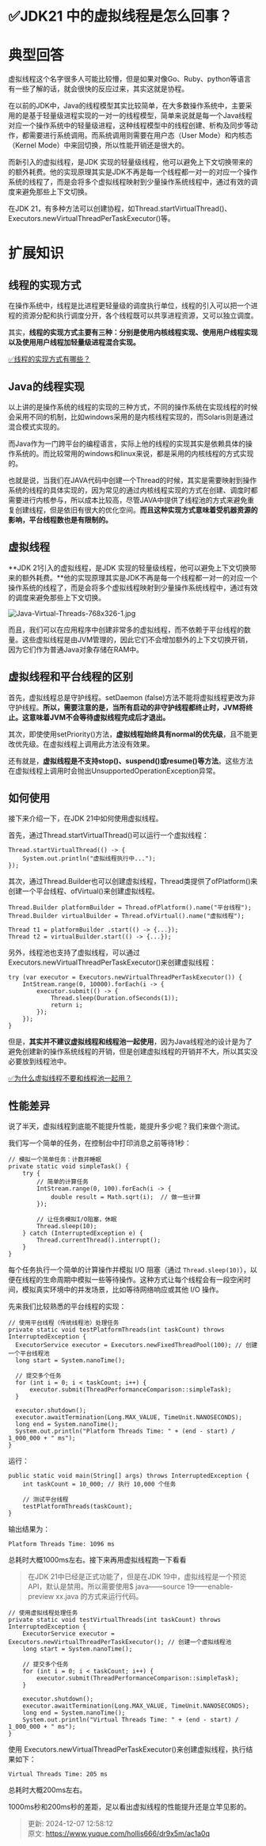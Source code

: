 # ✅JDK21 中的虚拟线程是怎么回事？

# 典型回答


虚拟线程这个名字很多人可能比较懵，但是如果对像Go、Ruby、python等语言有一些了解的话，就会很快的反应过来，其实这就是协程。



在以前的JDK中，Java的线程模型其实比较简单，在大多数操作系统中，主要采用的是基于轻量级进程实现的一对一的线程模型，简单来说就是每一个Java线程对应一个操作系统中的轻量级进程，这种线程模型中的线程创建、析构及同步等动作，都需要进行系统调用。而系统调用则需要在用户态（User Mode）和内核态（Kernel Mode）中来回切换，所以性能开销还是很大的。



而新引入的虚拟线程，是JDK 实现的轻量级线程，他可以避免上下文切换带来的的额外耗费。他的实现原理其实是JDK不再是每一个线程都一对一的对应一个操作系统的线程了，而是会将多个虚拟线程映射到少量操作系统线程中，通过有效的调度来避免那些上下文切换。



在JDK 21，有多种方法可以创建协程，如Thread.startVirtualThread()、Executors.newVirtualThreadPerTaskExecutor()等。

# 扩展知识


## 线程的实现方式


在操作系统中，线程是比进程更轻量级的调度执行单位，线程的引入可以把一个进程的资源分配和执行调度分开，各个线程既可以共享进程资源，又可以独立调度。



其实，**线程的实现方式主要有三种：分别是使用内核线程实现、使用用户线程实现以及使用用户线程加轻量级进程混合实现。**



[✅线程的实现方式有哪些？](https://www.yuque.com/hollis666/dr9x5m/mpap8c7gpr8iz1sh)



## Java的线程实现


以上讲的是操作系统的线程的实现的三种方式，不同的操作系统在实现线程的时候会采用不同的机制，比如windows采用的是内核线程实现的，而Solaris则是通过混合模式实现的。



而Java作为一门跨平台的编程语言，实际上他的线程的实现其实是依赖具体的操作系统的。而比较常用的windows和linux来说，都是采用的内核线程的方式实现的。



也就是说，当我们在JAVA代码中创建一个Thread的时候，其实是需要映射到操作系统的线程的具体实现的，因为常见的通过内核线程实现的方式在创建、调度时都需要进行内核参与，所以成本比较高，尽管JAVA中提供了线程池的方式来避免重复创建线程，但是依旧有很大的优化空间。**而且这种实现方式意味着受机器资源的影响，平台线程数也是有限制的。**



## 虚拟线程


**JDK 21引入的虚拟线程，是JDK 实现的轻量级线程，他可以避免上下文切换带来的额外耗费。**他的实现原理其实是JDK不再是每一个线程都一对一的对应一个操作系统的线程了，而是会将多个虚拟线程映射到少量操作系统线程中，通过有效的调度来避免那些上下文切换。



![Java-Virtual-Threads-768x326-1.jpg](./img/mF_QYeBNYKv35y-V/1741334645308-eb0c5566-0f4d-4b34-9c3e-81bd36858358-603425.jpeg)



而且，我们可以在应用程序中创建非常多的虚拟线程，而不依赖于平台线程的数量。这些虚拟线程是由JVM管理的，因此它们不会增加额外的上下文切换开销，因为它们作为普通Java对象存储在RAM中。



## 虚拟线程和平台线程的区别


首先，虚拟线程总是守护线程。setDaemon (false)方法不能将虚拟线程更改为非守护线程。**所以，需要注意的是，当所有启动的非守护线程都终止时，JVM将终止。这意味着JVM不会等待虚拟线程完成后才退出。**



其次，即使使用setPriority()方法，**虚拟线程始终具有normal的优先级**，且不能更改优先级。在虚拟线程上调用此方法没有效果。



还有就是，**虚拟线程是不支持stop()、suspend()或resume()等方法**。这些方法在虚拟线程上调用时会抛出UnsupportedOperationException异常。



## 如何使用


接下来介绍一下，在JDK 21中如何使用虚拟线程。



首先，通过Thread.startVirtualThread()可以运行一个虚拟线程：



```plain
Thread.startVirtualThread(() -> {
    System.out.println("虚拟线程执行中...");
});
```



其次，通过Thread.Builder也可以创建虚拟线程，Thread类提供了ofPlatform()来创建一个平台线程、ofVirtual()来创建虚拟线程。



```plain
Thread.Builder platformBuilder = Thread.ofPlatform().name("平台线程");
Thread.Builder virtualBuilder = Thread.ofVirtual().name("虚拟线程");

Thread t1 = platformBuilder .start(() -> {...}); 
Thread t2 = virtualBuilder.start(() -> {...});
```



另外，线程池也支持了虚拟线程，可以通过Executors.newVirtualThreadPerTaskExecutor()来创建虚拟线程：



```plain
try (var executor = Executors.newVirtualThreadPerTaskExecutor()) {
    IntStream.range(0, 10000).forEach(i -> {
        executor.submit(() -> {
            Thread.sleep(Duration.ofSeconds(1));
            return i;
        });
    });
}
```



但是，**其实并不建议虚拟线程和线程池一起使用**，因为Java线程池的设计是为了避免创建新的操作系统线程的开销，但是创建虚拟线程的开销并不大，所以其实没必要放到线程池中。



[✅为什么虚拟线程不要和线程池一起用？](https://www.yuque.com/hollis666/dr9x5m/gwmioommi0ps1vco)



## 性能差异


说了半天，虚拟线程到底能不能提升性能，能提升多少呢？我们来做个测试。



我们写一个简单的任务，在控制台中打印消息之前等待1秒：



```plain
// 模拟一个简单任务：计数并睡眠
private static void simpleTask() {
    try {
        // 简单的计算任务
        IntStream.range(0, 100).forEach(i -> {
            double result = Math.sqrt(i);  // 做一些计算
        });

        // 让任务模拟I/O阻塞，休眠
        Thread.sleep(10);
    } catch (InterruptedException e) {
        Thread.currentThread().interrupt();
    }
}
```



每个任务执行一个简单的计算操作并模拟 I/O 阻塞（通过 `Thread.sleep(10)`），以便在线程的生命周期中模拟一些等待操作。这种方式让每个线程会有一段空闲时间，模拟真实环境中的并发场景，比如等待网络响应或其他 I/O 操作。



先来我们比较熟悉的平台线程的实现：



```plain
// 使用平台线程（传统线程池）处理任务
private static void testPlatformThreads(int taskCount) throws InterruptedException {
  ExecutorService executor = Executors.newFixedThreadPool(100); // 创建一个平台线程池
  long start = System.nanoTime();

  // 提交多个任务
  for (int i = 0; i < taskCount; i++) {
      executor.submit(ThreadPerformanceComparison::simpleTask);
  }

  executor.shutdown();
  executor.awaitTermination(Long.MAX_VALUE, TimeUnit.NANOSECONDS);
  long end = System.nanoTime();
  System.out.println("Platform Threads Time: " + (end - start) / 1_000_000 + " ms");
}
```





运行：



```plain
public static void main(String[] args) throws InterruptedException {
    int taskCount = 10_000; // 执行 10,000 个任务

    // 测试平台线程
    testPlatformThreads(taskCount);
}
```

 

输出结果为：



```plain
Platform Threads Time: 1096 ms
```



总耗时大概1000ms左右。接下来再用虚拟线程跑一下看看



> 在JDK 21中已经是正式功能了，但是在JDK 19中，虚拟线程是一个预览API，默认是禁用。所以需要使用$ java——source 19——enable-preview xx.java 的方式来运行代码。
>



```plain
// 使用虚拟线程处理任务
private static void testVirtualThreads(int taskCount) throws InterruptedException {
    ExecutorService executor = Executors.newVirtualThreadPerTaskExecutor(); // 创建一个虚拟线程池
    long start = System.nanoTime();

    // 提交多个任务
    for (int i = 0; i < taskCount; i++) {
        executor.submit(ThreadPerformanceComparison::simpleTask);
    }

    executor.shutdown();
    executor.awaitTermination(Long.MAX_VALUE, TimeUnit.NANOSECONDS);
    long end = System.nanoTime();
    System.out.println("Virtual Threads Time: " + (end - start) / 1_000_000 + " ms");
}
```



使用 Executors.newVirtualThreadPerTaskExecutor()来创建虚拟线程，执行结果如下：



```plain
Virtual Threads Time: 205 ms
```



总耗时大概200ms左右。



1000ms秒和200ms秒的差距，足以看出虚拟线程的性能提升还是立竿见影的。





> 更新: 2024-12-07 12:58:12  
> 原文: <https://www.yuque.com/hollis666/dr9x5m/ac1a0q>